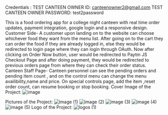 Credentials : 
TEST CANTEEN OWNER ID: canteenowner2@gmail.com
TEST CANTEEN OWNER PASSWORD: test2password


This is a food ordering app for a college night canteen with real time order updates, payment integration, google login and a responsive design. Customer Side- A customer upon landing on to the website can choose whichever food they want from the menu list. After going on to the cart they can order the food if they are already logged in, else they would be redirected to login page where they can login through OAuth. Now after clicking on Order Now button, user would be redirected to Paytm JS Checkout Page and after doing payment, they would be redirected to previous orders page from where they can check their order status. Canteen Staff Page- Canteen personnel can see the pending orders and pending item count , and on the control menu can change the menu availibility,name and price. On special controls page, add the item ,reset order count, can resume booking or stop booking.
Cover Image of the Project:
![image](https://user-images.githubusercontent.com/98221867/212925520-a12f49db-78eb-46a3-897c-c2af6ec0e574.png)

Pictures of the Project:
![image (1)](https://user-images.githubusercontent.com/98221867/212925713-5152fa25-afd1-4956-9c57-691c3c29537d.png)
![image (2)](https://user-images.githubusercontent.com/98221867/212925744-8dd9e901-ec87-4cfc-9c97-e7f05a1754f1.png)
![image (3)](https://user-images.githubusercontent.com/98221867/212925766-f3768536-f49f-4894-a9f7-abfad16a90d1.png)
![image (4)](https://user-images.githubusercontent.com/98221867/212925797-ba0c376d-b186-4671-890a-168dfc1b365c.png)
![image (5)](https://user-images.githubusercontent.com/98221867/212925809-a11a47b9-7791-4f26-b8a2-77dfd1e9f1c3.png)
Logo of the Project: 
![logos (1)](https://user-images.githubusercontent.com/98221867/212925925-4cb60180-35b7-4a14-a1a9-40077c7148ab.png)
